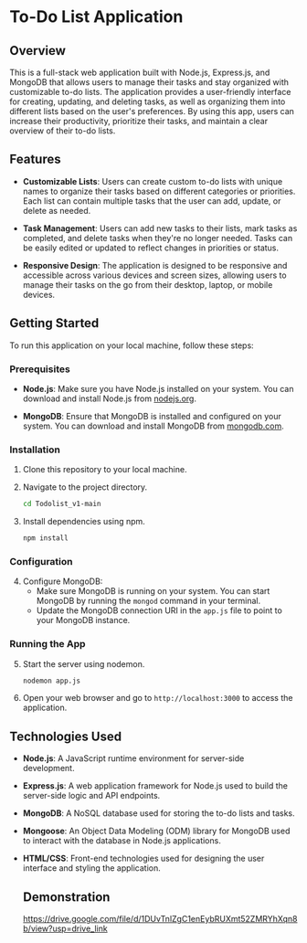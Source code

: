 # To-Do List Application

## Overview

This is a full-stack web application built with Node.js, Express.js, and MongoDB that allows users to manage their tasks and stay organized with customizable to-do lists. The application provides a user-friendly interface for creating, updating, and deleting tasks, as well as organizing them into different lists based on the user's preferences. By using this app, users can increase their productivity, prioritize their tasks, and maintain a clear overview of their to-do lists.

## Features

- **Customizable Lists**: Users can create custom to-do lists with unique names to organize their tasks based on different categories or priorities. Each list can contain multiple tasks that the user can add, update, or delete as needed.

- **Task Management**: Users can add new tasks to their lists, mark tasks as completed, and delete tasks when they're no longer needed. Tasks can be easily edited or updated to reflect changes in priorities or status.

- **Responsive Design**: The application is designed to be responsive and accessible across various devices and screen sizes, allowing users to manage their tasks on the go from their desktop, laptop, or mobile devices.

## Getting Started

To run this application on your local machine, follow these steps:

### Prerequisites

- **Node.js**: Make sure you have Node.js installed on your system. You can download and install Node.js from [nodejs.org](https://nodejs.org/).

- **MongoDB**: Ensure that MongoDB is installed and configured on your system. You can download and install MongoDB from [mongodb.com](https://www.mongodb.com/).

### Installation

1. Clone this repository to your local machine.


2. Navigate to the project directory.
   ```bash
   cd Todolist_v1-main
   ```

3. Install dependencies using npm.
   ```bash
   npm install
   ```

### Configuration

4. Configure MongoDB:
   - Make sure MongoDB is running on your system. You can start MongoDB by running the `mongod` command in your terminal.
   - Update the MongoDB connection URI in the `app.js` file to point to your MongoDB instance.

### Running the App

5. Start the server using nodemon.
   ```bash
   nodemon app.js
   ```

6. Open your web browser and go to `http://localhost:3000` to access the application.

## Technologies Used

- **Node.js**: A JavaScript runtime environment for server-side development.
- **Express.js**: A web application framework for Node.js used to build the server-side logic and API endpoints.
- **MongoDB**: A NoSQL database used for storing the to-do lists and tasks.
- **Mongoose**: An Object Data Modeling (ODM) library for MongoDB used to interact with the database in Node.js applications.
- **HTML/CSS**: Front-end technologies used for designing the user interface and styling the application.

  ## Demonstration
  https://drive.google.com/file/d/1DUvTnlZgC1enEybRUXmt52ZMRYhXqn8b/view?usp=drive_link


